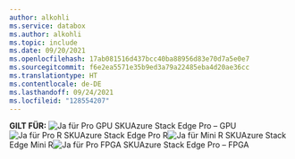 ```yaml
---
author: alkohli
ms.service: databox
ms.author: alkohli
ms.topic: include
ms.date: 09/20/2021
ms.openlocfilehash: 17ab081516d437bcc40ba88956d83e70d7a5e0e7
ms.sourcegitcommit: f6e2ea5571e35b9ed3a79a22485eba4d20ae36cc
ms.translationtype: HT
ms.contentlocale: de-DE
ms.lasthandoff: 09/24/2021
ms.locfileid: "128554207"
---
```

**GILT FÜR:** ![Ja für Pro GPU SKU](media/azure-stack-edge-applies-to-skus/yes.png)Azure Stack Edge Pro – GPU![Ja für Pro R SKU](media/azure-stack-edge-applies-to-skus/yes.png)Azure Stack Edge Pro R![Ja für Mini R SKU](media/azure-stack-edge-applies-to-skus/yes.png)Azure Stack Edge Mini R![Ja für Pro FPGA SKU](media/azure-stack-edge-applies-to-skus/yes.png)Azure Stack Edge Pro – FPGA

